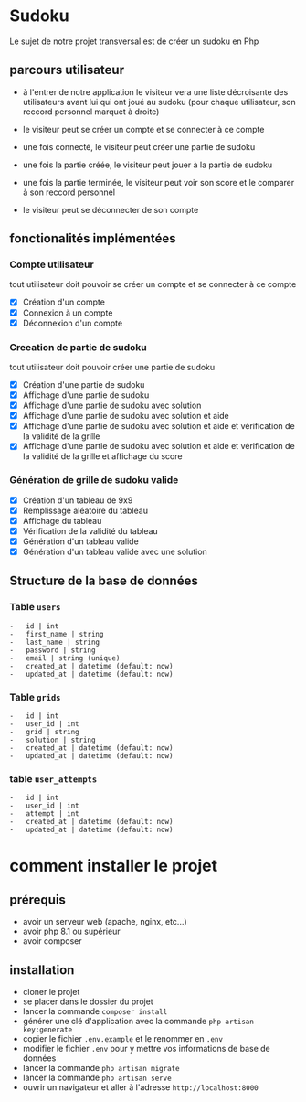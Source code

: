 # Sudoku

Le sujet de notre projet transversal est de créer un sudoku en Php

## parcours utilisateur

- à l'entrer de notre application le visiteur vera une liste décroisante des utilisateurs avant lui qui ont joué au sudoku (pour chaque utilisateur, son reccord personnel marquet à droite)

- le visiteur peut se créer un compte et se connecter à ce compte

- une fois connecté, le visiteur peut créer une partie de sudoku

- une fois la partie créée, le visiteur peut jouer à la partie de sudoku

- une fois la partie terminée, le visiteur peut voir son score et le comparer à son reccord personnel

- le visiteur peut se déconnecter de son compte

## fonctionalités implémentées

### Compte utilisateur

tout utilisateur doit pouvoir se créer un compte et se connecter à ce compte

- [x] Création d'un compte
- [x] Connexion à un compte
- [x] Déconnexion d'un compte

### Creeation de partie de sudoku

tout utilisateur doit pouvoir créer une partie de sudoku

- [x] Création d'une partie de sudoku
- [x] Affichage d'une partie de sudoku
- [x] Affichage d'une partie de sudoku avec solution
- [x] Affichage d'une partie de sudoku avec solution et aide
- [x] Affichage d'une partie de sudoku avec solution et aide et vérification de la validité de la grille
- [x] Affichage d'une partie de sudoku avec solution et aide et vérification de la validité de la grille et affichage du score

### Génération de grille de sudoku valide

- [x] Création d'un tableau de 9x9
- [x] Remplissage aléatoire du tableau
- [x] Affichage du tableau
- [x] Vérification de la validité du tableau
- [x] Génération d'un tableau valide
- [x] Génération d'un tableau valide avec une solution

## Structure de la base de données

### Table `users`

    -   id | int
    -   first_name | string
    -   last_name | string
    -   password | string
    -   email | string (unique)
    -   created_at | datetime (default: now)
    -   updated_at | datetime (default: now)

### Table `grids`

    -   id | int
    -   user_id | int
    -   grid | string
    -   solution | string
    -   created_at | datetime (default: now)
    -   updated_at | datetime (default: now)

### table `user_attempts`

    -   id | int
    -   user_id | int
    -   attempt | int
    -   created_at | datetime (default: now)
    -   updated_at | datetime (default: now)

# comment installer le projet

## prérequis

- avoir un serveur web (apache, nginx, etc...)
- avoir php 8.1 ou supérieur
- avoir composer

## installation

- cloner le projet
- se placer dans le dossier du projet
- lancer la commande `composer install`
- générer une clé d'application avec la commande `php artisan key:generate`
- copier le fichier `.env.example` et le renommer en `.env`
- modifier le fichier `.env` pour y mettre vos informations de base de données
- lancer la commande `php artisan migrate`
- lancer la commande `php artisan serve`
- ouvrir un navigateur et aller à l'adresse `http://localhost:8000`
